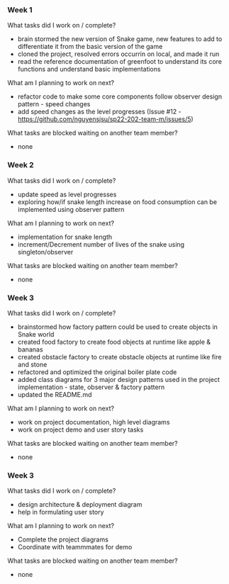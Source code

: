 ### Week 1

What tasks did I work on / complete?
- brain stormed the new version of Snake game, new features to add to differentiate it from the basic version of the game
- cloned the project, resolved errors occurrin on local, and made it run
- read the reference documentation of greenfoot to understand its core functions and understand basic implementations

What am I planning to work on next?
- refactor code to make some core components follow observer design pattern - speed changes 
- add speed changes as the level progresses (Issue #12 - https://github.com/nguyensjsu/sp22-202-team-m/issues/5)

What tasks are blocked waiting on another team member?
- none

### Week 2

What tasks did I work on / complete?
- update speed as level progresses
- exploring how/if snake length increase on food consumption can be implemented using observer pattern

What am I planning to work on next?
- implementation for snake length 
- increment/Decrement number of lives of the snake using singleton/observer

What tasks are blocked waiting on another team member?
- none


### Week 3

What tasks did I work on / complete?
- brainstormed how factory pattern could be used to create objects in Snake world
- created food factory to create food objects at runtime like apple & bananas
- created obstacle factory to create obstacle objects at runtime like fire and stone
- refactored and optimized the original boiler plate code
- added class diagrams for 3 major design patterns used in the project implementation  - state, observer & factory pattern
- updated the README.md 

What am I planning to work on next?
- work on project documentation, high level diagrams 
- work on project demo and user story tasks

What tasks are blocked waiting on another team member?
- none


### Week 3

What tasks did I work on / complete?
- design architecture & deployment diagram
- help in formulating user story

What am I planning to work on next?
- Complete the project diagrams
- Coordinate with teammmates for demo 

What tasks are blocked waiting on another team member?
- none
